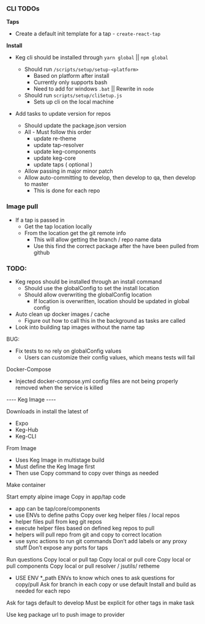 ### CLI TODOs

**Taps**
  * Create a default init template for a tap - `create-react-tap`

**Install**
* Keg cli should be installed through `yarn global` || `npm global`
  * Should run `/scripts/setup/setup-<platform>`
    * Based on platform after install
    * Currently only supports bash
    * Need to add for windows `.bat` || Rewrite in `node`
  * Should run `scripts/setup/cliSetup.js`
    * Sets up cli on the local machine

* Add tasks to update version for repos
  * Should update the package.json version
  * All - Must follow this order
    * update re-theme
    * update tap-resolver
    * update keg-components
    * update keg-core
    * update taps ( optional )
  * Allow passing in major minor patch
  * Allow auto-committing to develop, then develop to qa, then develop to master
    * This is done for each repo

### Image pull
  * If a tap is passed in
    * Get the tap location locally
    * From the location get the git remote info
      * This will allow getting the branch / repo name data
      * Use this find the correct package after the have been pulled from github

### TODO: 
  * Keg repos should be installed through an install command
    * Should use the globalConfig to set the install location
    * Should allow overwriting the globalConfig location
      * If location is overwritten, location should be updated in global config
  * Auto clean up docker images / cache
    * Figure out how to call this in the background as tasks are called
  * Look into building tap images without the name tap

BUG: 
* Fix tests to no rely on globalConfig values
  * Users can customize their config values, which means tests will fail


Docker-Compose
  * Injected docker-compose.yml config files are not being properly removed when the service is killed


 ---- Keg Image ---- 

Downloads in install the latest of
  - Expo
  - Keg-Hub
  - Keg-CLI

From Image
 - Uses Keg Image in multistage build
 - Must define the Keg Image first
 - Then use Copy command to copy over things as needed


Make container

Start empty alpine image
Copy in app/tap code
- app can be tap/core/components
- use ENVs to define paths
Copy over keg helper files / local repos
- helper files pull from keg git repos
- execute helper files based on defined keg repos to pull
- helpers will pull repo from git and copy to correct location
- use sync actions to run git commands
Don’t add labels or any proxy stuff
Don’t expose any ports for taps

Run questions
Copy local or pull tap
Copy local or pull core
Copy local or pull components
Copy local or pull resolver / jsutils/ retheme
- USE ENV *_path ENVs to know which ones to ask questions for copy/pull
Ask for branch in each copy or use default
Install and build as needed for each repo

Ask for tags
default to develop
Must be explicit for other tags in make task

Use keg package url to push image to provider